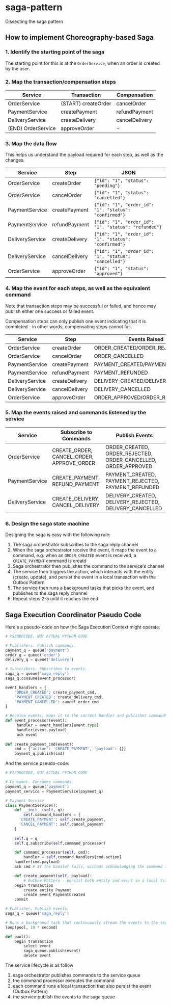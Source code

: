 # saga-pattern
Dissecting the saga pattern

## How to implement Choreography-based Saga

### 1. Identify the starting point of the saga

The starting point for this is at the `OrderService`, when an order is created by the user.

### 2. Map the transaction/compensation steps

| Service | Transaction | Compensation |
| --          | --           | --      |
| OrderService | (START) createOrder | cancelOrder |
| PaymentService | createPayment | refundPayment |
| DeliveryService | createDelivery | cancelDelivery |
| (END) OrderService | approveOrder | - |

### 3. Map the data flow

This helps us understand the payload required for each step, as well as the changes.

| Service | Step | JSON |
| --      | --          | --           |
| OrderService | createOrder | `{"id": "1", "status": "pending"}` |
| OrderService | cancelOrder | `{"id": "1", "status": "cancelled"}` |
| PaymentService | createPayment | `{"id": "1", "order_id": "1", "status": "confirmed"}` |
| PaymentService | refundPayment | `{"id": "1", "order_id": "1", "status": "refunded"}` |
| DeliveryService | createDelivery | `{"id": "1", "order_id": "1", "status": "confirmed"}` |
| DeliveryService | cancelDelivery | `{"id": "1", "order_id": "1", "status": "cancelled"}` |
| OrderService | approveOrder | `{"id": "1", "status": "approved"}` |

### 4. Map the event for each steps, as well as the equivalent command

Note that transaction steps may be successful or failed, and hence may publish either one success or failed event.

Compensation steps can only publish one event indicating that it is completed - in other words, compensating steps cannot fail.

| Service | Step | Events Raised |
| --      | --          | --            |
| OrderService | createOrder | ORDER_CREATED/ORDER_REJECTED |
| OrderService | cancelOrder | ORDER_CANCELLED |
| PaymentService | createPayment | PAYMENT_CREATED/PAYMENT_REJECTED |
| PaymentService | refundPayment | PAYMENT_REFUNDED |
| DeliveryService | createDelivery | DELIVERY_CREATED/DELIVERY_REJECTED |
| DeliveryService | cancelDelivery | DELIVERY_CANCELLED |
| OrderService | approveOrder | ORDER_APPROVED/ORDER_REJECTED |

### 5. Map the events raised and commands listened by the service

| Service | Subscribe to Commands | Publish Events |
| --      | --          | --            |
| OrderService | CREATE_ORDER, CANCEL_ORDER, APPROVE_ORDER | ORDER_CREATED, ORDER_REJECTED, ORDER_CANCELLED, ORDER_APPROVED |
| PaymentService | CREATE_PAYMENT, REFUND_PAYMENT | PAYMENT_CREATED, PAYMENT_REJECTED, PAYMENT_REFUNDED |
| DeliveryService | CREATE_DELIVERY, CANCEL_DELIVERY | DELIVERY_CREATED, DELIVERY_REJECTED, DELIVERY_CANCELLED |


### 6. Design the saga state machine

Designing the saga is easy with the following rule:

1. The saga orchestrator subscribes to the saga reply channel
2. When the saga orchestrator receive the event, it maps the event to a command, e.g. when an `ORDER_CREATED` event is received, a `CREATE_PAYMENT` command is creatd
3. Saga orchestrator then publishes the command to the service's channel
4. The service then triggers the action, which interacts with the entity (create, update), and persist the event in a local transaction with the Outbox Pattern
5. The service then runs a background tasks that picks the event, and publishes to the saga reply channel
6. Repeat steps 2-5 until it reaches the end

## Saga Execution Coordinator Pseudo Code

Here's a pseudo-code on how the Saga Execution Context might operate:
```python
# PSEUDOCODE, NOT ACTUAL PYTHON CODE

# Publishers. Publish commands.
payment_q = queue('payment')
order_q = queue('order')
delivery_q = queue('delivery')

# Subscribers. Subscribes to events.
saga_q = queue('saga_reply') 
saga_q.consume(event_processor)

event_handlers = {
    'ORDER_CREATED': create_payment_cmd,
    'PAYMENT_CREATED': create_delivery_cmd,
    'PAYMENT_CANCELLED': cancel_order_cmd
}

# Receive events, maps it to the correct handler and publishes commands.
def event_processor(event):
     handler = event_handlers[event.type]
     handler(event.payload)
     ack event
   
def create_payment_cmd(event):
    cmd = {'action': 'CREATE_PAYMENT', 'payload': {}}
    payment_q.publish(cmd)
```

And the service pseudo-code:

```python
# PSEUDOCODE, NOT ACTUAL PYTHON CODE

# Consumer. Consumes commands.
payment_q = queue('payment')
payment_service = PaymentService(payment_q)

# Payment Service
class PaymentService():
    def __init__(self, q):
        self.command_handlers = {
	  'CREATE_PAYMENT': self.create_payment,
	  'CANCEL_PAYMENT': self.cancel_payment
	}
	
	self.q = q
	self.q.subscribe(self.command_processor)

    def command_processor(self, cmd):
    	handler = self.command_handlers[cmd.action]
	handler(cmd.payload)
	ack cmd # If the handler fails, without acknowledging the command from the message queue, we can retry it.

    def create_payment(self, payload):
        # Outbox Pattern - persist both entity and event in a local transaction.
	begin transaction
	    create entity Payment
	    create event PaymentCreated
	commit

# Publisher. Publish events.
saga_q = queue('saga_reply')

# Runs a background task that continuously stream the events to the saga queue.
loop(pool, 10 * second)

def pool():
    begin transaction
    	select event
    	saga_queue.publish(event)
    	delete event
```

The service lifecycle is as follow
1. saga orchestrator publishes commands to the service queue
2. the command processor executes the command
3. each command runs a local transaction that also persist the event (Outbox Pattern)
4. the service publish the events to the saga queue
